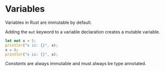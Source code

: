 # Variables

Variables in Rust are immutable by default.

Adding the `mut` keyword to a variable declaration creates a mutable variable.

```rust
let mut x = 5;
println!("x is: {}", x);
x = 6;
println!("x is: {}", x);
```

*Constants* are always immutable and must always be type annotated.
